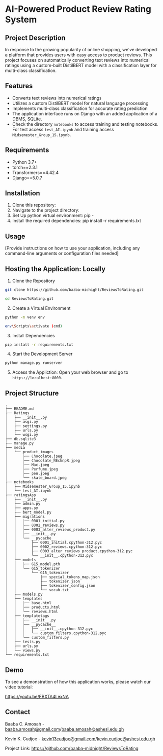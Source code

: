 # AI-Powered Product Review Rating System

## Project Description

In response to the growing popularity of online shopping, we've developed a platform that provides users with easy access to product reviews. This project focuses on automatically converting text reviews into numerical ratings using a custom-built DistilBERT model with a classification layer for multi-class classification.

## Features

- Converts text reviews into numerical ratings
- Utilizes a custom DistilBERT model for natural language processing
- Implements multi-class classification for accurate rating prediction
- The application interface runs on Django with an added application of a DBMS, SQLite.
- Check the directory `notebooks` to access training and testing notebooks. For test access `test_AI.ipynb` and training access `Midsemester_Group_15.ipynb`.

## Requirements

- Python 3.7+
- torch==2.3.1
- Transformers==4.42.4
- Django==5.0.7

## Installation

1. Clone this repository:
2. Navigate to the project directory:
3. Set Up python virtual environment: pip -
4. Install the required dependencies: pip install -r requirements.txt

## Usage

[Provide instructions on how to use your application, including any command-line arguments or configuration files needed]

## Hosting the Application: Locally
1. Clone the Repository
   
```bash
git clone https://github.com/baaba-midnight/ReviewsToRating.git
```
```bash
cd ReviewsToRating.git
```
   
2. Create a Virtual Environment
   
```bash
python -m venv env
```
```bash
env\Scripts\activate (cmd)
```

3. Install Dependencies
   
```bash
pip install -r requirements.txt
```

4. Start the Development Server
   
```bash
python manage.py runserver
```

5. Access the Appliction: Open your web browser and go to `https://localhost:8000`.

## Project Structure
```
.
├── README.md
├── Ratings
│   ├── __init__.py
│   ├── asgi.py
│   ├── settings.py
│   ├── urls.py
│   └── wsgi.py
├── db.sqlite3
├── manage.py
├── media
│   └── product_images
│       ├── Chocolate.jpeg
│       ├── Chocolate_NEcknpR.jpeg
│       ├── Mac.jpeg
│       ├── Perfume.jpeg
│       ├── pen.jpeg
│       └── skate_board.jpeg
├── notebooks
│   ├── Midsemester_Group_15.ipynb
│   └── test_AI.ipynb
├── ratingsApp
│   ├── __init__.py
│   ├── admin.py
│   ├── apps.py
│   ├── bert_model.py
│   ├── migrations
│   │   ├── 0001_initial.py
│   │   ├── 0002_reviews.py
│   │   ├── 0003_alter_reviews_product.py
│   │   ├── __init__.py
│   │   └── __pycache__
│   │       ├── 0001_initial.cpython-312.pyc
│   │       ├── 0002_reviews.cpython-312.pyc
│   │       ├── 0003_alter_reviews_product.cpython-312.pyc
│   │       └── __init__.cpython-312.pyc
│   ├── models
│   │   ├── G15_model.pth
│   │   └── G15_tokenizer
│   │       └── G15_tokenizer
│   │           ├── special_tokens_map.json
│   │           ├── tokenizer.json
│   │           ├── tokenizer_config.json
│   │           └── vocab.txt
│   ├── models.py
│   ├── templates
│   │   ├── base.html
│   │   ├── products.html
│   │   └── reviews.html
│   ├── templatetags
│   │   ├── __init__.py
│   │   ├── __pycache__
│   │   │   ├── __init__.cpython-312.pyc
│   │   │   └── custom_filters.cpython-312.pyc
│   │   └── custom_filters.py
│   ├── tests.py
│   ├── urls.py
│   └── views.py
└── requirements.txt
```

## Demo

To see a demonstration of how this application works, please watch our video tutorial:

https://youtu.be/FBXTA4LexNA

## Contact

Baaba O. Amosah - baaba.amosah@gmail.com/baaba.amosah@ashesi.edu.gh

Kevin K. Cudjoe - kevin13cudjoe@gmail.com/kevin.cudjoe@ashesi.edu.gh

Project Link: https://github.com/baaba-midnight/ReviewsToRating
